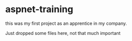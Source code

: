 # aspnet-training
this was my first project as an apprentice in my company.

Just dropped some files here, not that much important 
